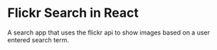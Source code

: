 # Flickr Search in React

A search app that uses the flickr api to show images based on a user entered search term.
